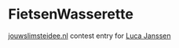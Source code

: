 FietsenWasserette
=================

[jouwslimsteidee.nl](https://jouwslimsteidee.nl) contest entry for [Luca Janssen](https://lucajanssen.nl)
